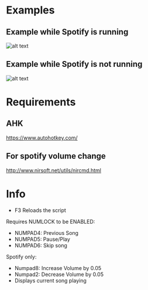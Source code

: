 # Examples
## Example while Spotify is running
![alt text](https://i.imgur.com/rklwfmQ.png "Ex.1")
## Example while Spotify is not running
![alt text](https://i.imgur.com/rklwfmQg.png "Ex.2")



# Requirements
## AHK
https://www.autohotkey.com/
## For spotify volume change
http://www.nirsoft.net/utils/nircmd.html
# 



# Info
- F3 Reloads the script

Requires NUMLOCK to be ENABLED:
- NUMPAD4: Previous Song
- NUMPAD5: Pause/Play
- NUMPAD6: Skip song

Spotify only:
- Numpad8: Increase Volume by 0.05
- Numpad2: Decrease Volume by 0.05
- Displays current song playing
